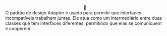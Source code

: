 <div align="center" style="display: inline_block"><br>
🎨
</div>
O padrão de design Adapter é usado para permitir que interfaces incompatíveis trabalhem juntas. Ele atua como um intermediário entre duas classes que têm interfaces diferentes, permitindo que elas se comuniquem e cooperem.
